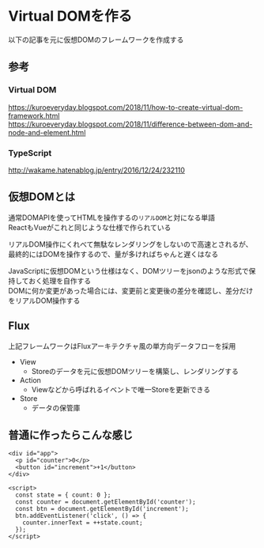 # Virtual DOMを作る
以下の記事を元に仮想DOMのフレームワークを作成する  

## 参考
### Virtual DOM
https://kuroeveryday.blogspot.com/2018/11/how-to-create-virtual-dom-framework.html  
https://kuroeveryday.blogspot.com/2018/11/difference-between-dom-and-node-and-element.html
### TypeScript
http://wakame.hatenablog.jp/entry/2016/12/24/232110

## 仮想DOMとは
通常DOMAPIを使ってHTMLを操作するの`リアルDOM`と対になる単語  
ReactもVueがこれと同じような仕様で作られている  

リアルDOM操作にくれべて無駄なレンダリングをしないので高速とされるが、最終的にはDOMを操作するので、量が多ければちゃんと遅くはなる  
  
JavaScriptに仮想DOMという仕様はなく、DOMツリーをjsonのような形式で保持しておく処理を自作する    
DOMに何か変更があった場合には、変更前と変更後の差分を確認し、差分だけをリアルDOM操作する

## Flux
上記フレームワークはFluxアーキテクチャ風の単方向データフローを採用
* View
  * Storeのデータを元に仮想DOMツリーを構築し、レンダリングする
* Action
  * Viewなどから呼ばれるイベントで唯一Storeを更新できる
* Store
  * データの保管庫

## 普通に作ったらこんな感じ
```
<div id="app">
  <p id="counter">0</p>
  <button id="increment">+1</button>
</div>

<script>
  const state = { count: 0 };
  const counter = document.getElementById('counter');
  const btn = document.getElementById('increment');
  btn.addEventListener('click', () => {
    counter.innerText = ++state.count;
  });
</script>
```
